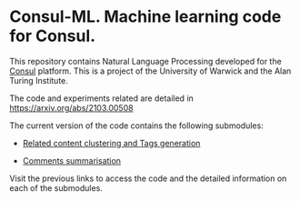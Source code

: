 # Consul-ML. Machine learning code for Consul.

This repository contains Natural Language Processing developed for the [Consul](https://consulproject.org) platform. This is a project of the University of Warwick and the Alan Turing Institute.

The code and experiments related are detailed in https://arxiv.org/abs/2103.00508

The current version of the code contains the following submodules:

* [Related content clustering and Tags generation](https://github.com/consul-ml/related_content)

* [Comments summarisation](https://github.com/consul-ml/comments_summary)

Visit the previous links to access the code and the detailed information on each of the submodules.




